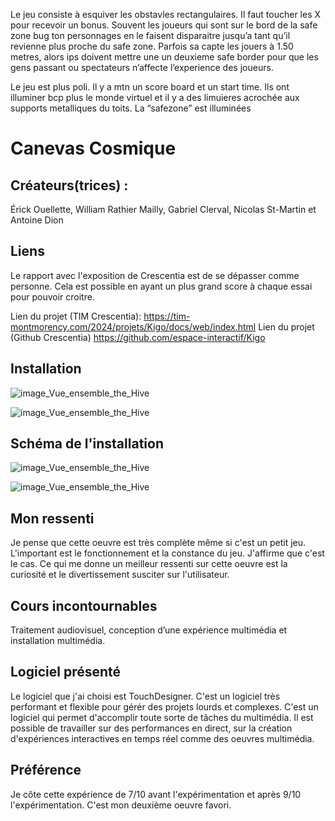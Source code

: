 Le jeu consiste à esquiver les obstavles rectangulaires. Il faut toucher les X pour recevoir un bonus. Souvent les joueurs qui sont sur le bord de la safe zone bug ton personnages en le faisent disparaitre jusqu’a tant qu’il revienne plus proche du safe zone. Parfois sa capte les jouers à 1.50 metres, alors ips doivent mettre une un deuxieme safe border pour que les gens passant ou spectateurs n’affecte l’experience des joueurs.

Le jeu est plus poli. Il y a mtn un score board et un start time. Ils ont illuminer bcp plus le monde virtuel et il y a des limuieres acrochée aux supports metalliques du toits. La “safezone” est illuminées

# Canevas Cosmique

## Créateurs(trices) :
Érick Ouellette, William Rathier Mailly, Gabriel Clerval, Nicolas St-Martin et Antoine Dion


## Liens
Le rapport avec l'exposition de Crescentia est de se dépasser comme personne. Cela est possible en ayant un plus grand score à chaque essai pour pouvoir croitre.

Lien du projet (TIM Crescentia):
https://tim-montmorency.com/2024/projets/Kigo/docs/web/index.html
Lien du projet (Github Crescentia)
https://github.com/espace-interactif/Kigo


## Installation 

![image_Vue_ensemble_the_Hive](Medias/Vue_ensemble_the_Hive.JPG)

![image_Vue_ensemble_the_Hive](Medias/Vue_ensemble_the_Hive.JPG)


## Schéma de l'installation

![image_Vue_ensemble_the_Hive](Medias/Vue_ensemble_the_Hive.JPG)

![image_Vue_ensemble_the_Hive](Medias/Vue_ensemble_the_Hive.JPG)


## Mon ressenti
Je pense que cette oeuvre est très complète même si c'est un petit jeu. L'important est le fonctionnement et la constance du jeu. J'affirme que c'est le cas. Ce qui me donne un meilleur ressenti sur cette oeuvre est la curiosité et le divertissement susciter sur l'utilisateur.


## Cours incontournables
Traitement audiovisuel, conception d’une expérience multimédia et installation multimédia.


## Logiciel présenté
Le logiciel que j'ai choisi est TouchDesigner. C'est un logiciel très performant et flexible pour gérér des projets lourds et complexes. C'est un logiciel qui permet d'accomplir toute sorte de tâches du multimédia. Il est possible de travailler sur des performances en direct, sur la création d'expériences interactives en temps réel comme des oeuvres multimédia. 


## Préférence
Je côte cette expérience de 7/10 avant l'expérimentation et après 9/10 l'expérimentation. C'est mon deuxième oeuvre favori.
